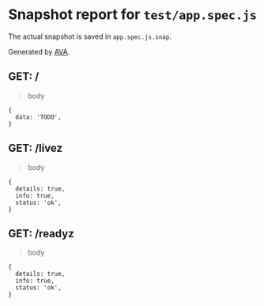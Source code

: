 # Snapshot report for `test/app.spec.js`

The actual snapshot is saved in `app.spec.js.snap`.

Generated by [AVA](https://avajs.dev).

## GET: /

> body

    {
      data: 'TODO',
    }

## GET: /livez

> body

    {
      details: true,
      info: true,
      status: 'ok',
    }

## GET: /readyz

> body

    {
      details: true,
      info: true,
      status: 'ok',
    }
